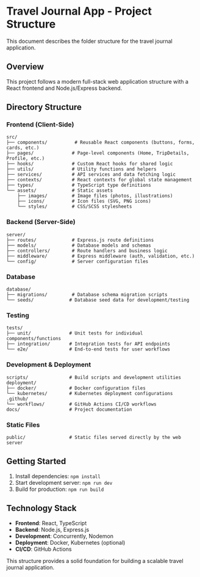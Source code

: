 # Travel Journal App - Project Structure

This document describes the folder structure for the travel journal application.

## Overview

This project follows a modern full-stack web application structure with a React frontend and Node.js/Express backend.

## Directory Structure

### Frontend (Client-Side)
```
src/
├── components/          # Reusable React components (buttons, forms, cards, etc.)
├── pages/              # Page-level components (Home, TripDetails, Profile, etc.)
├── hooks/              # Custom React hooks for shared logic
├── utils/              # Utility functions and helpers
├── services/           # API services and data fetching logic
├── contexts/           # React contexts for global state management
├── types/              # TypeScript type definitions
└── assets/             # Static assets
    ├── images/         # Image files (photos, illustrations)
    ├── icons/          # Icon files (SVG, PNG icons)
    └── styles/         # CSS/SCSS stylesheets
```

### Backend (Server-Side)
```
server/
├── routes/             # Express.js route definitions
├── models/             # Database models and schemas
├── controllers/        # Route handlers and business logic
├── middleware/         # Express middleware (auth, validation, etc.)
└── config/             # Server configuration files
```

### Database
```
database/
├── migrations/         # Database schema migration scripts
└── seeds/             # Database seed data for development/testing
```

### Testing
```
tests/
├── unit/              # Unit tests for individual components/functions
├── integration/       # Integration tests for API endpoints
└── e2e/               # End-to-end tests for user workflows
```

### Development & Deployment
```
scripts/               # Build scripts and development utilities
deployment/
├── docker/            # Docker configuration files
└── kubernetes/        # Kubernetes deployment configurations
.github/
└── workflows/         # GitHub Actions CI/CD workflows
docs/                  # Project documentation
```

### Static Files
```
public/                # Static files served directly by the web server
```

## Getting Started

1. Install dependencies: `npm install`
2. Start development server: `npm run dev`
3. Build for production: `npm run build`

## Technology Stack

- **Frontend**: React, TypeScript
- **Backend**: Node.js, Express.js
- **Development**: Concurrently, Nodemon
- **Deployment**: Docker, Kubernetes (optional)
- **CI/CD**: GitHub Actions

This structure provides a solid foundation for building a scalable travel journal application.